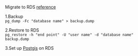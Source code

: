 Migrate to RDS [reference](https://www.digitalocean.com/community/tutorials/how-to-backup-postgresql-databases-on-an-ubuntu-vps)

1.Backup<br/>`pg_dump -Fc "database name" > backup.dump`

2.Restore to RDS<br/>`pg_restore -h "end point" -U "user name" -d "database name" backup.dump`

3.Set up [Postgis](https://gist.github.com/matthewberryman/7689766b5f94a5499d8c) on RDS

